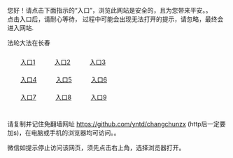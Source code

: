 您好！请点击下面指示的“入口”，浏览此网站是安全的，且为您带来平安。。 <br/>
点击入口后，请耐心等待， 过程中可能会出现无法打开的提示，请忽略，最终会进入网站. </br>

法轮大法在长春<br/>
<div style="padding:10px"><a style="margin:20px" target="_blank" href="https://d2i9u2bh9nibzl.cloudfront.net/2Qpsp?zouhta" id="ccLink1" rel="nofollow">入口1</a> <a target="_blank" style="margin:20px" href="https://dtm8z3uuoqejf.cloudfront.net/2Qpsp?eplzogr" id="ccLink2" rel="nofollow">入口2</a> <a style="margin:20px" target="_blank" href="https://d3770ov641p9hs.cloudfront.net/2Qpsp?igtuvdk" id="ccLink3" rel="nofollow">入口3</a></div>

<div style="padding:10px" ><a style="margin:20px" target="_blank" href="https://d2i9u2bh9nibzl.cloudfront.net/2Qpsp?zouhta" id="ccLink4" rel="nofollow">入口4</a> <a style="margin:20px" href="https://dtm8z3uuoqejf.cloudfront.net/2Qpsp?eplzogr" target="_blank" id="ccLink5" rel="nofollow">入口5</a> <a style="margin:20px" href="https://d3770ov641p9hs.cloudfront.net/2Qpsp?igtuvdk" target="_blank" id="ccLink6" rel="nofollow">入口6</a></div>

<div style="padding:10px"><a style="margin:20px" target="_blank" href="https://d2i9u2bh9nibzl.cloudfront.net/2Qpsp?zouhta" id="ccLink7" rel="nofollow">入口7</a> <a style="margin:20px" href="https://dtm8z3uuoqejf.cloudfront.net/2Qpsp?eplzogr" target="_blank" id="ccLink8" rel="nofollow">入口8</a> <a style="margin:20px" target="_blank" href="https://d3770ov641p9hs.cloudfront.net/2Qpsp?igtuvdk" id="ccLink9" rel="nofollow">入口9</a></div>

<br/>



请复制并记住免翻墙网址 https://github.com/yntd/changchunzx (http后一定要加s)，在电脑或手机的浏览器均可访问。。<br/>

微信如提示停止访问该网页，须先点击右上角，选择浏览器打开。
